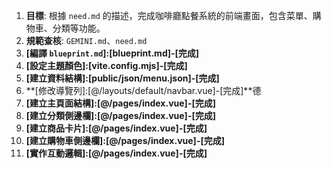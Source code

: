 1. **目標**: 根據 `need.md` 的描述，完成咖啡廳點餐系統的前端畫面，包含菜單、購物車、分類等功能。
2. **規範查核**: `GEMINI.md`、`need.md`
3. **[編譯 `blueprint.md`]:[blueprint.md]-[完成]**
4. **[設定主題顏色]:[vite.config.mjs]-[完成]**
5. **[建立資料結構]:[public/json/menu.json]-[完成]**
6. **[修改導覽列]:[@/layouts/default/navbar.vue]-[完成]**德
7. **[建立主頁面結構]:[@/pages/index.vue]-[完成]**
8. **[建立分類側邊欄]:[@/pages/index.vue]-[完成]**
9. **[建立商品卡片]:[@/pages/index.vue]-[完成]**
10. **[建立購物車側邊欄]:[@/pages/index.vue]-[完成]**
11. **[實作互動邏輯]:[@/pages/index.vue]-[完成]**